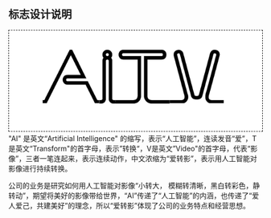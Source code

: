 ## 标志设计说明
<img src='aitv_03.png' style="border:1px dashed black"/>
"AI" 是英文“Artificial Intelligence" 的缩写，表示“人工智能”，连读发音“爱”，T是英文“Transform"的首字母，表示”转换“，V是英文”Video"的首字母，代表“影像”，三者一笔连起来，表示连续动作，中文浓缩为“爱转影”，表示用人工智能对影像进行持续转换。

公司的业务是研究如何用人工智能对影像“小转大， 模糊转清晰，黑白转彩色，静转动”，期望将美好的影像带给世界，“AI”传递了“人工智能”的内涵，也传递了“爱人爱己，共建美好”的理念，所以“爱转影”体现了公司的业务特点和经营思想。
